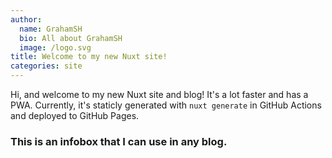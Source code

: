 ```yaml
---
author:
  name: GrahamSH
  bio: All about GrahamSH
  image: /logo.svg
title: Welcome to my new Nuxt site!
categories: site
---
```


Hi, and welcome to my new Nuxt site and blog! It's a lot faster and has a PWA. Currently, it's staticly generated with `nuxt generate` in GitHub Actions and deployed to GitHub Pages.

<InfoBox>
<h3 class="text-white">This is an infobox that I can use in any blog.</h3>
</InfoBox>
